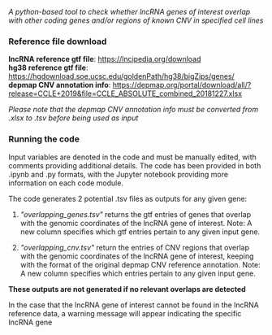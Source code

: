 _A python-based tool to check whether lncRNA genes of interest overlap with other coding genes and/or regions of known CNV in specified cell lines_

### Reference file download
__lncRNA reference gtf file__: https://lncipedia.org/download <br>
__hg38 reference gtf file__: https://hgdownload.soe.ucsc.edu/goldenPath/hg38/bigZips/genes/ <br>
__depmap CNV annotation info__: https://depmap.org/portal/download/all/?release=CCLE+2019&file=CCLE_ABSOLUTE_combined_20181227.xlsx <br>

_Please note that the depmap CNV annotation info must be converted from .xlsx to .tsv before being used as input_

### Running the code
Input variables are denoted in the code and must be manually edited, with comments providing additional details. The code has been provided in both .ipynb and .py formats, with the Jupyter notebook providing more information on each code module. <br>

The code generates 2 potential .tsv files as outputs for any given gene:
1.  _"overlapping_genes.tsv"_ returns the gtf entries of genes that overlap with the genomic coordinates of the lncRNA gene of interest. Note: A new column specifies which gtf entries pertain to any given input gene.

2.  _"overlapping_cnv.tsv"_ return the entries of CNV regions that overlap with the genomic coordinates of the lncRNA gene of interest, keeping with the format of the original depmap CNV reference annotation. Note: A new column specifies which entries pertain to any given input gene.

__These outputs are not generated if no relevant overlaps are detected__ 

In the case that the lncRNA gene of interest cannot be found in the lncRNA reference data, a warning message will appear indicating the specific lncRNA gene

